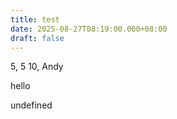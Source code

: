 ```yaml
---
title: test
date: 2025-08-27T08:19:00.000+08:00
draft: false
---
```







<csv-table>
5, 5
10, Andy

</csv-table>

hello

<csv-table>
undefined
</csv-table>
